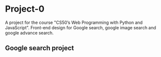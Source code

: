 # Project-0
A project for the course "CS50’s Web Programming with Python and JavaScript". Front-end design for Google search, google image search and google advance search. 

## Google search project

